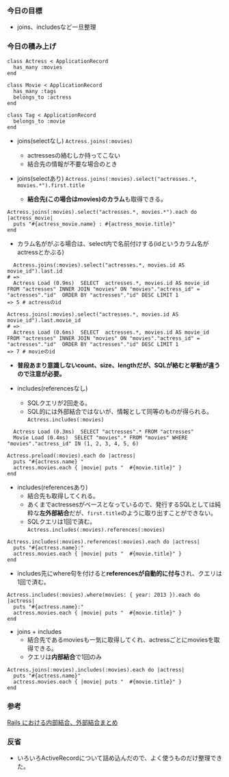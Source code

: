 ### 今日の目標
- joins、includesなど一旦整理
 
### 今日の積み上げ
```
class Actress < ApplicationRecord
  has_many :movies
end

class Movie < ApplicationRecord
  has_many :tags
  belongs_to :actress
end

class Tag < ApplicationRecord
  belongs_to :movie
end
```

- joins(selectなし)
`Actress.joins(:movies)`
  - actressesの絡むしか持ってこない
  - 結合先の情報が不要な場合のとき

- joins(selectあり)
`Actress.joins(:movies).select("actresses.*, movies.*").first.title`
  - **結合先(この場合はmovies)のカラム**も取得できる。
```
Actress.joins(:movies).select("actresses.*, movies.*").each do |actress_movie|
  puts "#{actress_movie.name} : #{actress_movie.title}"
end
```
  - カラム名ががぶる場合は、select内で名前付けする(idというカラム名がactressとかぶる)
```
  Actress.joins(:movies).select("actresses.*, movies.id AS movie_id").last.id
# =>
  Actress Load (0.9ms)  SELECT  actresses.*, movies.id AS movie_id FROM "actresses" INNER JOIN "movies" ON "movies"."actress_id" = "actresses"."id"  ORDER BY "actresses"."id" DESC LIMIT 1
=> 5 # actressのid

Actress.joins(:movies).select("actresses.*, movies.id AS movie_id").last.movie_id
# =>
  Actress Load (0.6ms)  SELECT  actresses.*, movies.id AS movie_id FROM "actresses" INNER JOIN "movies" ON "movies"."actress_id" = "actresses"."id"  ORDER BY "actresses"."id" DESC LIMIT 1
=> 7 # movieのid
```
- **普段あまり意識しないcount、size、lengthだが、SQLが絡むと挙動が違うので注意が必要。**

- includes(referencesなし)
  - SQLクエリが2回走る。
  - SQL的には外部結合ではないが、情報として同等のものが得られる。
`Actress.includes(:movies)`
```
  Actress Load (0.3ms)  SELECT "actresses".* FROM "actresses"
  Movie Load (0.4ms)  SELECT "movies".* FROM "movies" WHERE "movies"."actress_id" IN (1, 2, 3, 4, 5, 6)
```
```
Actress.preload(:movies).each do |actress|
  puts "#{actress.name} "
  actress.movies.each { |movie| puts "  #{movie.title}" }
end
```

- includes(referencesあり)
  - 結合先も取得してくれる。
  - あくまでactressesがベースとなっているので、発行するSQLとしては純粋な**左外部結合**だが、`first.title`のように取り出すことができない。
  - SQLクエリは1回で済む。
`Actress.includes(:movies).references(:movies)`
```
Actress.includes(:movies).references(:movies).each do |actress|
  puts "#{actress.name}:"
  actress.movies.each { |movie| puts "  #{movie.title}" }
end
```
  - includes先にwhere句を付けると**referencesが自動的に付与**され、クエリは1回で済む。
```
Actress.includes(:movies).where(movies: { year: 2013 }).each do |actress|
  puts "#{actress.name}:"
  actress.movies.each { |movie| puts "  #{movie.title}" }
end
```

- joins + includes
  - 結合先であるmoviesも一気に取得してくれ、actressごとにmoviesを取得できる。
  - クエリは**内部結合**で1回のみ
```
Actress.joins(:movies).includes(:movies).each do |actress|
  puts "#{actress.name}"
  actress.movies.each { |movie| puts "  #{movie.title}" }
end
```

### 参考
[Rails における内部結合、外部結合まとめ](https://qiita.com/yuyasat/items/c2ad37b5a24a58ee3d30)

### 反省
- いろいろActiveRecordについて詰め込んだので、よく使うものだけ整理できた。